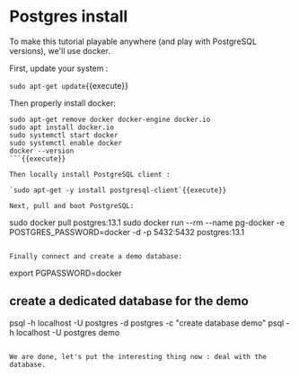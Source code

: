 # Postgres install

To make this tutorial playable anywhere (and play with PostgreSQL versions), we'll use
docker.

First, update your system :

`sudo apt-get update`{{execute}}

Then properly install docker:

```
sudo apt-get remove docker docker-engine docker.io
sudo apt install docker.io
sudo systemctl start docker
sudo systemctl enable docker
docker --version
```{{execute}}

Then locally install PostgreSQL client :

`sudo apt-get -y install postgresql-client`{{execute}}

Next, pull and boot PostgreSQL:

```
sudo docker pull postgres:13.1
sudo docker run --rm --name pg-docker -e POSTGRES_PASSWORD=docker -d -p 5432:5432 postgres:13.1
```{{execute}}

Finally connect and create a demo database:

```
export PGPASSWORD=docker
## create a dedicated database for the demo
psql -h localhost -U postgres -d postgres -c "create database demo"
psql -h localhost -U postgres demo
```{{execute}}

We are done, let's put the interesting thing now : deal with the database.